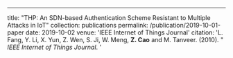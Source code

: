 ---
title: "THP: An SDN-based Authentication Scheme Resistant to Multiple Attacks in IoT"
collection: publications
permalink: /publication/2019-10-01-paper
date: 2019-10-02
venue: 'IEEE Internet of Things Journal'
citation: 'L. Fang, Y. Li, X. Yun, Z. Wen, S. Ji, W. Meng, **Z. Cao** and M. Tanveer. (2010). &quot; <i>IEEE Internet of Things Journal</i>. '
